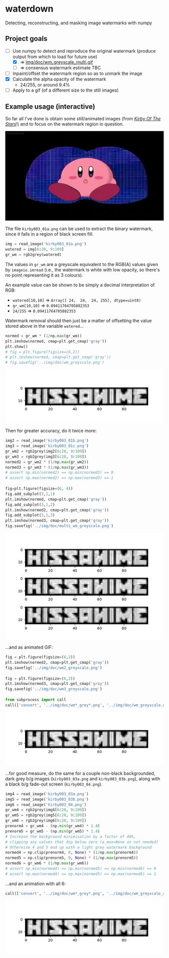 # waterdown

Detecting, reconstructing, and masking image watermarks with numpy

## Project goals

- [ ] Use numpy to detect and reproduce the original watermark (produce output from which to load for future use)
  - [x] ⇒ [img/doc/wm_greyscale_multi.gif](img/doc/wm_greyscale_multi.gif)
  - [ ] ⇒ consensus watermark estimate TBC
- [ ] Inpaint/offset the watermark region so as to unmark the image
- [x] Calculate the alpha opacity of the watermark
  - 24/255, or around 9.4%
- [ ] Apply to a gif (of a different size to the still images)

## Example usage (interactive)

So far all I've done is obtain some still/animated images (from
[_Kirby Of The Stars_](https://en.wikipedia.org/wiki/Kirby_of_the_Stars)!)
and to focus on the watermark region in question.

![](img/kirby003_01a.png)

The file `kirby003_01a.png` can be used to extract the binary watermark,
since it falls in a region of black screen fill.

```py
img = read_image('kirby003_01a.png')
watered = img[6:20, 9:109]
gr_wm = rgb2grey(watered)
```

The values in `gr_wm` are a greyscale equivalent to the RGB(A) values
given by `imageio.imread` (i.e., the watermark is white with low opacity,
so there's no point representing it as 3 colours).

An example value can be shown to be simply a decimal interpretation of RGB:

- `watered[10,10]` ⇒ `Array([ 24,  24,  24, 255], dtype=uint8)`
- `gr_wm[10,10]` ⇒ `0.09411764705882353`
- `24/255` ⇒ `0.09411764705882353`

Watermark removal should then just be a matter of offsetting the value stored
above in the variable `watered`...

```py
normed = gr_wm * (1/np.max(gr_wm))
plt.imshow(normed, cmap=plt.get_cmap('gray'))
plt.show()
# fig = plt.figure(figsize=(6,2))
# plt.imshow(normed, cmap=plt.get_cmap('gray'))
# fig.savefig('../img/doc/wm_greyscale.png')
```

![](img/doc/wm_greyscale.png)

Then for greater accuracy, do it twice more:

```py
img2 = read_image('kirby003_01b.png')
img3 = read_image('kirby003_01c.png')
gr_wm2 = rgb2grey(img2[6:20, 9:109])
gr_wm3 = rgb2grey(img3[6:20, 9:109])
normed2 = gr_wm2 * (1/np.max(gr_wm2))
normed3 = gr_wm3 * (1/np.max(gr_wm3))
# assert np.min(normed2) == np.min(normed3) == 0
# assert np.max(normed2) == np.max(normed3) == 1

fig=plt.figure(figsize=(6, 4))
fig.add_subplot(3,1,1)
plt.imshow(normed, cmap=plt.get_cmap('gray'))
fig.add_subplot(3,1,2)
plt.imshow(normed2, cmap=plt.get_cmap('gray'))
fig.add_subplot(3,1,3)
plt.imshow(normed3, cmap=plt.get_cmap('gray'))
fig.savefig('../img/doc/multi_wm_greyscale.png')
```

![](img/doc/multi_wm_greyscale.png)

...and as animated GIF:

```py
fig = plt.figure(figsize=(6,2))
plt.imshow(normed2, cmap=plt.get_cmap('gray'))
fig.savefig('../img/doc/wm2_greyscale.png')

fig = plt.figure(figsize=(6,2))
plt.imshow(normed3, cmap=plt.get_cmap('gray'))
fig.savefig('../img/doc/wm3_greyscale.png')

from subprocess import call
call(['convert', '../img/doc/wm*_grey*.png', '../img/doc/wm_greyscale.gif'])
```

![](img/doc/wm_greyscale_multi.gif)

...for good measure, do the same for a couple non-black backgrounded,
dark grey b/g images (`kirby003_03a.png` and `kirby003_03b.png`),
along with a black b/g fade-out screen (`kirby003_04.png`).

```py
img4 = read_image('kirby003_03a.png')
img5 = read_image('kirby003_03b.png')
img6 = read_image('kirby003_04.png')
gr_wm4 = rgb2grey(img4[6:20, 9:109])
gr_wm5 = rgb2grey(img5[6:20, 9:109])
gr_wm6 = rgb2grey(img6[6:20, 9:109])
prenorm4 = gr_wm4 - (np.min(gr_wm4) * 1.4)
prenorm5 = gr_wm5 - (np.min(gr_wm5) * 1.4)
# Increase the background minimisation by a factor of 40%,
# clipping any values that dip below zero (a_max=None as not needed)
# Otherwise 4 and 5 end up with a light grey watermark background
normed4 = np.clip(prenorm4, 0, None) * (1/np.max(prenorm4))
normed5 = np.clip(prenorm5, 0, None) * (1/np.max(prenorm5))
normed6 = gr_wm6 * (1/np.max(gr_wm6))
# assert np.min(normed4) == np.min(normed5) == np.min(normed6) == 0
# assert np.max(normed4) == np.max(normed5) == np.max(normed6) == 1
```

...and an animation with all 6:

```py
call(['convert', '../img/doc/wm*_grey*.png', '../img/doc/wm_greyscale_all.gif'])
```

![](img/doc/wm_greyscale_all.gif)
